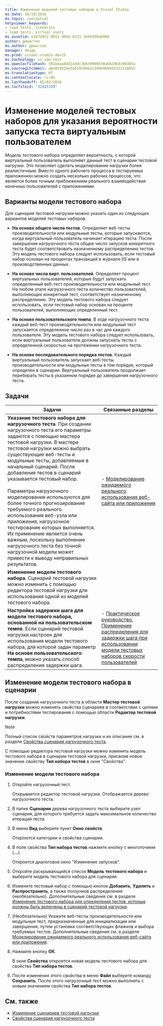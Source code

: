 ```yaml
---
title: Изменение моделей тестовых наборов в Visual Studio
ms.date: 10/19/2016
ms.topic: conceptual
helpviewer_keywords:
- load tests, scenarios
- load tests, virtual users
ms.assetid: e3b7d952-9012-400a-8131-3444390a6066
author: gewarren
ms.author: gewarren
manager: douge
ms.prod: visual-studio-dev15
ms.technology: vs-ide-test
ms.openlocfilehash: 591bdaa84d143dc3b639990530a68246dc00385a
ms.sourcegitcommit: a8e01952be5a539104e2c599e9b8945322118055
ms.translationtype: HT
ms.contentlocale: ru-RU
ms.lasthandoff: 05/03/2018
ms.locfileid: "32425339"
---
```

# <a name="edit-test-mix-models-to-specify-the-probability-of-a-virtual-user-running-a-test"></a>Изменение моделей тестовых наборов для указания вероятности запуска теста виртуальным пользователем

*Модель тестового набора* определяет вероятность, с которой виртуальный пользователь выполняет данный тест в сценарии тестовой нагрузки. Это позволяет сделать моделирование нагрузки более реалистичным. Вместо одного рабочего процесса в тестируемых приложениях можно создать несколько рабочих процессов, что является более точным приближением реального взаимодействия конечных пользователей с приложениями.

## <a name="test-mix-model-options"></a>Варианты модели тестового набора

Для сценария тестовой нагрузки можно указать один из следующих вариантов моделей тестовых наборов.

-   **На основе общего числа тестов**. Определяет веб-тесты производительности или модульные тесты, которые запускаются, когда виртуальный пользователь начинает итерацию теста. После завершения нагрузочного теста общее число запусков конкретного теста будет соответствовать назначенному распределению тестов. Эту модель тестового набора следует использовать, если тестовый набор основан на процентах транзакций в журнале IIS или в производственных данных.

-   **На основе числа вирт. пользователей**. Определяет процент виртуальных пользователей, которые будут запускать определенный веб-тест производительности или модульный тест. На любом этапе нагрузочного теста количество пользователей, выполняющих конкретный тест, соответствует назначенному распределению. Эту модель тестового набора следует использовать, если тестовый набор основан на проценте пользователей, выполняющих определенный тест.

-   **На основе пользовательского темпа**. В ходе нагрузочного теста каждый веб-тест производительности или модульный тест запускается определенное число раз в час для каждого пользователя. Эту модель тестового набора следует использовать, если виртуальные пользователи должны запускать тесты с определенной скоростью на протяжении нагрузочного теста.

-   **На основе последовательного порядка тестов**. Каждый виртуальный пользователь запускает веб-тесты производительности или модульные тесты в том порядке, который определен в сценарии. Виртуальный пользователь продолжает перебирать тесты в указанном порядке до завершения нагрузочного теста.

## <a name="tasks"></a>Задачи

|Задачи|Связанные разделы|
|-----------|-----------------------|
|**Указание тестового набора для нагрузочного теста**. При создании нагрузочного теста его параметры задаются с помощью мастера тестовой нагрузки. В мастере тестовой нагрузки можно выбрать существующие веб-тесты и модульные тесты, добавляемые в начальный сценарий. После добавления тестов в сценарий указывается тестовый набор.<br /><br /> Параметры нагрузочного моделирования используются для более точного прогнозирования требуемого реального использования веб-узла или приложения, нагрузочное тестирование которых выполняется. Их применение является очень важным, поскольку выполнение нагрузочного теста без точной нагрузочной модели может привести к выводу неправильных результатов.|-   [Моделирование ожидаемого реального использования веб-сайта или приложения](../test/emulate-real-world-usage-of-a-web-site-in-a-load-test-using-test-mix-models.md)|
|**Изменение модели тестового набора**. Сценарий тестовой нагрузки можно изменить с помощью редактора тестовой нагрузки для использования одной из моделей тестового набора.||
|**Настройка задержки шага для модели тестового набора, основанной на пользовательском темпе**. Если сценарий тестовой нагрузки настроен для использования модели тестового набора, для которой задан параметр **На основе пользовательского темпа**, можно указать способ распределения задержки шага.|-   [Практическое руководство. Применение распределения для задержки шага при использовании модели тестовых наборов скорости пользователей](../test/how-to-apply-distribution-to-pacing-delay-when-using-a-user-pace-test-mix-model.md)|

## <a name="change-the-test-mix-model-in-a-scenario"></a>Изменение модели тестового набора в сценарии

После создания нагрузочного теста в области **Мастер тестовой нагрузки** можно изменять свойства сценариев в соответствии с целями и потребностями тестирования с помощью области **Редактор тестовой нагрузки**.

> [!NOTE]
> Полный список свойств параметров нагрузки и их описание см. в разделе [Свойства сценария нагрузочного теста](../test/load-test-scenario-properties.md).

С помощью редактора тестовой нагрузки можно изменить модель тестового набора в сценарии тестовой нагрузки, присвоив новое значение свойству **Тип набора тестов** в окне "Свойства".

### <a name="to-change-the-test-mix-model"></a>Изменение модели тестового набора

1.  Откройте нагрузочный тест.

     Открывается редактор тестовой нагрузки. Отображается дерево нагрузочного теста.

2.  В папке **Сценарии** дерева нагрузочного теста выберите узел сценария, для которого требуется задать максимальное количество итераций теста.

3.  В меню **Вид** выберите пункт **Окно свойств**.

     Откроются категории и свойства сценария.

4.  В поле свойства **Тип набора тестов** нажмите кнопку с многоточием (**…**).

     Откроется диалоговое окно "Изменение запусков".

5.  Откройте раскрывающийся список **Модель тестового набора** и выберите модель тестового набора для сценария.

6.  Измените тестовый набор с помощью кнопок **Добавить**, **Удалить** и **Распространить**, а также ползунков распределения (необязательно). Дополнительные сведения см. в разделе [Изменение тестового набора для определения тестов, которые должны быть включены в сценарий тестовой нагрузки](../test/edit-the-test-mix-to-specify-which-web-browsers-types-in-a-load-test-scenario.md).

7.  (Необязательно) Укажите веб-тесты производительности или модульные тест, предназначенные для инициализации или завершения, путем установки соответствующих флажков и выбора требуемых тестов. Дополнительные сведения см. в разделе [Моделирование ожидаемого реального использования веб-сайта или приложения](../test/emulate-real-world-usage-of-a-web-site-in-a-load-test-using-test-mix-models.md).

8.  Нажмите кнопку **ОК**.

     В окне **Свойства** откроется новая модель тестового набора для свойства **Тип набора тестов**.

9. После изменения этого свойства в меню **Файл** выберите команду **Сохранить**. После этого нагрузочный тест можно выполнять с новым значением свойства **Тип набора тестов**.

## <a name="see-also"></a>См. также

- [Изменение сценариев тестовой нагрузки](../test/edit-load-test-scenarios.md)
- [Свойства сценария нагрузочного теста](../test/load-test-scenario-properties.md)